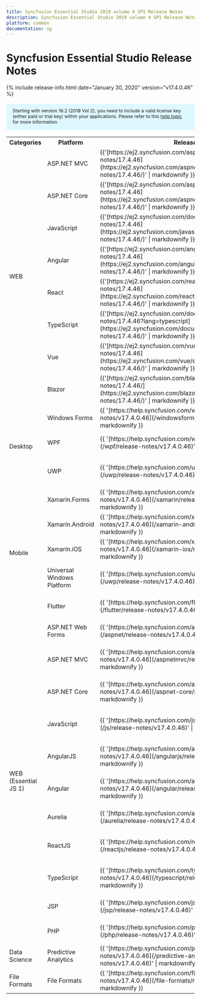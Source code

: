 ```yaml
---
title: Syncfusion Essential Studio 2019 volume 4 SP1 Release Notes  
description: Syncfusion Essential Studio 2019 volume 4 SP1 Release Notes  
platform: common
documentation: ug
---
```


# Syncfusion Essential Studio  Release Notes  

{% include release-info.html date="January 30, 2020"   version="v17.4.0.46" %} 

<style>
#license {
    font-size: .88em!important;
margin-top: 1.5em;     margin-bottom: 1.5em;
    background-color: #def8ff;
    padding: 10px 17px 14px;
}
</style>

<div id="license">
Starting with version 16.2 (2018 Vol 2), you need to include a valid license key (either paid or trial key) within your applications. 
Please refer to this <a href="/common/essential-studio/licensing/license-key">help topic</a> for more information 
</div>



<table>
<tr>
<th>
Categories</th><th>
Platform</th><th>
Release Notes</th><th>
Read Me</th></tr>
<tr>
<td rowspan="8">
WEB 
</td>
<td>
ASP.NET MVC
</td>
<td>{{'[https://ej2.syncfusion.com/aspnetmvc/documentation/release-notes/17.4.46](https://ej2.syncfusion.com/aspnetmvc/documentation/release-notes/17.4.46/)' | markdownify }}
</td>
<td>{{'[http://files2.syncfusion.com/Installs/v17.4.0.46/ReadMe/web/ASPMVC.html](http://files2.syncfusion.com/Installs/v17.4.0.46/ReadMe/web/ASPMVC.html)' | markdownify }}
</td>
</tr>
<tr>
<td>
ASP.NET Core	
</td>
<td>{{'[https://ej2.syncfusion.com/aspnetcore/documentation/release-notes/17.4.46](https://ej2.syncfusion.com/aspnetcore/documentation/release-notes/17.4.46/)' | markdownify }}
</td>
<td>{{'[http://files2.syncfusion.com/Installs/v17.4.0.46/ReadMe/web/ASPNETCORE.html](http://files2.syncfusion.com/Installs/v17.4.0.46/ReadMe/web/ASPNETCORE.html)' | markdownify }}
</td>
</tr>
<tr>
<td>
JavaScript
</td>
<td>{{'[https://ej2.syncfusion.com/documentation/release-notes/17.4.46](https://ej2.syncfusion.com/javascript/documentation/release-notes/17.4.46/)' | markdownify }}
</td>
<td>{{'[http://files2.syncfusion.com/Installs/v17.4.0.46/ReadMe/web/JavaScript.html](http://files2.syncfusion.com/Installs/v17.4.0.46/ReadMe/web/JavaScript.html)' | markdownify }}
</td>
</tr>
<tr>
<td>
Angular
</td>
<td>{{'[https://ej2.syncfusion.com/angular/documentation/release-notes/17.4.46](https://ej2.syncfusion.com/angular/documentation/release-notes/17.4.46/)' | markdownify }}
</td>
<td>{{'[http://files2.syncfusion.com/Installs/v17.4.0.46/ReadMe/web/Angular.html](http://files2.syncfusion.com/Installs/v17.4.0.46/ReadMe/web/Angular.html)' | markdownify }}
</td>
</tr>
<tr>
<td>
React
</td>
<td>{{'[https://ej2.syncfusion.com/react/documentation/release-notes/17.4.46](https://ej2.syncfusion.com/react/documentation/release-notes/17.4.46/)' | markdownify }}
</td>
<td>{{'[http://files2.syncfusion.com/Installs/v17.4.0.46/ReadMe/web/React.html](http://files2.syncfusion.com/Installs/v17.4.0.46/ReadMe/web/React.html)' | markdownify }}
</td>
</tr>
<tr>
<td>
TypeScript
</td>
<td>{{'[https://ej2.syncfusion.com/documentation/release-notes/17.4.46?lang=typescript](https://ej2.syncfusion.com/documentation/release-notes/17.4.46/)' | markdownify }}
</td>
<td>{{'[http://files2.syncfusion.com/Installs/v17.4.0.46/ReadMe/web/TypeScript.html](http://files2.syncfusion.com/Installs/v17.4.0.46/ReadMe/web/TypeScript.html)' | markdownify }}
</td>
</tr>
<tr>
<td>
Vue
</td>
<td>{{'[https://ej2.syncfusion.com/vue/documentation/release-notes/17.4.46](https://ej2.syncfusion.com/vue/documentation/release-notes/17.4.46/)' | markdownify }}
</td>
<td>{{'[http://files2.syncfusion.com/Installs/v17.4.0.46/ReadMe/web/Vue.html](http://files2.syncfusion.com/Installs/v17.4.0.46/ReadMe/web/Vue.html)' | markdownify }}
</td>
</tr>
<tr>
<td>
Blazor
</td>
<td>{{'[https://ej2.syncfusion.com/blazor/documentation/release-notes/17.4.46/](https://ej2.syncfusion.com/blazor/documentation/release-notes/17.4.46/)' | markdownify }}
</td>
<td>{{'[http://files2.syncfusion.com/Installs/v17.4.0.46/ReadMe/web/Blazor.html](http://files2.syncfusion.com/Installs/v17.4.0.46/ReadMe/web/Blazor.html)' | markdownify }}
</td>
</tr>
<tr>
<td rowspan="3">
Desktop
</td>
<td>
Windows Forms
</td>
<td>{{ '[https://help.syncfusion.com/windowsforms/release-notes/v17.4.0.46](/windowsforms/release-notes/v17.4.0.46)' | markdownify }}
</td>
<td>{{ '[http://files2.syncfusion.com/Installs/v17.4.0.46/ReadMe/WindowsForms.html](http://files2.syncfusion.com/Installs/v17.4.0.46/ReadMe/WindowsForms.html)' | markdownify }}
</td>
</tr>
<tr>
<td>
WPF
</td>
<td>{{ '[https://help.syncfusion.com/wpf/release-notes/v17.4.0.46](/wpf/release-notes/v17.4.0.46)' | markdownify }}
</td>
<td>{{ '[http://files2.syncfusion.com/Installs/v17.4.0.46/ReadMe/WPF.html](http://files2.syncfusion.com/Installs/v17.4.0.46/ReadMe/WPF.html)' | markdownify }}
</td>
</tr>
<tr>
<td>
UWP
</td>
<td>{{ '[https://help.syncfusion.com/uwp/release-notes/v17.4.0.46](/uwp/release-notes/v17.4.0.46)' | markdownify }}
</td>
<td>{{ '[http://files2.syncfusion.com/Installs/v17.4.0.46/ReadMe/UniversalWindows.html](http://files2.syncfusion.com/Installs/v17.4.0.46/ReadMe/UniversalWindows.html)' | markdownify }}
</td>
</tr>
<tr>
<td rowspan="5">
Mobile
</td>
<td>
Xamarin.Forms
</td>
<td>{{ '[https://help.syncfusion.com/xamarin/release-notes/v17.4.0.46](/xamarin/release-notes/v17.4.0.46)' | markdownify }}
</td>
<td>{{ '[http://files2.syncfusion.com/Installs/v17.4.0.46/ReadMe/Xamarin_Forms.html](http://files2.syncfusion.com/Installs/v17.4.0.46/ReadMe/Xamarin_Forms.html)' | markdownify }}
</td>
</tr>
<tr>
<td>
Xamarin.Android
</td>
<td>{{ '[https://help.syncfusion.com/xamarin-android/release-notes/v17.4.0.46](/xamarin-android/release-notes/v17.4.0.46)' | markdownify }}
</td>
<td>{{ '[http://files2.syncfusion.com/Installs/v17.4.0.46/ReadMe/Xamarin_Forms.html](http://files2.syncfusion.com/Installs/v17.4.0.46/ReadMe/Xamarin_Forms.html)' | markdownify }}
</td>
</tr>
<tr>
<td>
Xamarin.iOS
</td>
<td>{{ '[https://help.syncfusion.com/xamarin-ios/release-notes/v17.4.0.46](/xamarin-ios/release-notes/v17.4.0.46)' | markdownify }}
</td>
<td>{{ '[http://files2.syncfusion.com/Installs/v17.4.0.46/ReadMe/Xamarin_Forms.html](http://files2.syncfusion.com/Installs/v17.4.0.46/ReadMe/Xamarin_Forms.html)' | markdownify }}
</td>
</tr>
<tr>
<td>
Universal Windows Platform
</td>
<td>{{ '[https://help.syncfusion.com/uwp/release-notes/v17.4.0.46](/uwp/release-notes/v17.4.0.46)' | markdownify }}
</td>
<td>{{ '[http://files2.syncfusion.com/Installs/v17.4.0.46/ReadMe/UniversalWindows.html](http://files2.syncfusion.com/Installs/v17.4.0.46/ReadMe/UniversalWindows.html)' | markdownify }}
</td>
</tr>
<tr>
<td>
Flutter
</td>
<td>{{ '[https://help.syncfusion.com/flutter/release-notes/v17.4.0.46](/flutter/release-notes/v17.4.0.46)' | markdownify }}
</td>
<td>{{ '[http://files2.syncfusion.com/Installs/v17.4.0.46/ReadMe/Flutter.html](http://files2.syncfusion.com/Installs/v17.4.0.46/ReadMe/Flutter.html)' | markdownify }}
</td>
</tr>
<tr>
<td rowspan="11">
WEB (Essential JS 1)
</td>
<td>
ASP.NET Web Forms
</td>
<td>{{ '[https://help.syncfusion.com/aspnet/release-notes/v17.4.0.46](/aspnet/release-notes/v17.4.0.46)' | markdownify }}
</td>
<td>{{ '[http://files2.syncfusion.com/Installs/v17.4.0.46/ReadMe/essential-js1/ASP.html](http://files2.syncfusion.com/Installs/v17.4.0.46/ReadMe/essential-js1/ASP.html)' | markdownify }}
</td>
</tr>
<tr>
<td>
ASP.NET MVC
</td>
<td>{{ '[https://help.syncfusion.com/aspnetmvc/release-notes/v17.4.0.46](/aspnetmvc/release-notes/v17.4.0.46)' | markdownify }}
</td>
<td>{{ '[http://files2.syncfusion.com/Installs/v17.4.0.46/ReadMe/essential-js1/ASPMVC.html](http://files2.syncfusion.com/Installs/v17.4.0.46/ReadMe/essential-js1/ASPMVC.html)' | markdownify }}
</td>
</tr>
<tr>
<td>
ASP.NET Core
</td>
<td>{{ '[https://help.syncfusion.com/aspnet-core/release-notes/v17.4.0.46](/aspnet-core/release-notes/v17.4.0.46)' | markdownify }}
</td>
<td>
{{ '[http://files2.syncfusion.com/Installs/v17.4.0.46/ReadMe/essential-js1/ASPNETCORE.html](http://files2.syncfusion.com/Installs/v17.4.0.46/ReadMe/essential-js1/ASPNETCORE.html)' | markdownify }}
</td>
</tr>
<tr>
<td>
JavaScript
</td>
<td>{{ '[https://help.syncfusion.com/js/release-notes/v17.4.0.46](/js/release-notes/v17.4.0.46)' | markdownify }}
</td>
<td>{{ '[http://files2.syncfusion.com/Installs/v17.4.0.46/ReadMe/essential-js1/JavaScript.html](http://files2.syncfusion.com/Installs/v17.4.0.46/ReadMe/essential-js1/JavaScript.html)' | markdownify }}
</td>
</tr>
<tr>
<td>
AngularJS
</td>
<td>{{ '[https://help.syncfusion.com/angularjs/release-notes/v17.4.0.46](/angularjs/release-notes/v17.4.0.46)' | markdownify }}
</td>
<td>{{ '[http://files2.syncfusion.com/Installs/v17.4.0.46/ReadMe/essential-js1/AngularJS.html](http://files2.syncfusion.com/Installs/v17.4.0.46/ReadMe/essential-js1/AngularJS.html)' | markdownify }}
</td>
</tr>
<tr>
<td>
Angular
</td>
<td>{{ '[https://help.syncfusion.com/angular/release-notes/v17.4.0.46](/angular/release-notes/v17.4.0.46)' | markdownify }}
</td>
<td>{{ '[http://files2.syncfusion.com/Installs/v17.4.0.46/ReadMe/essential-js1/Angular.html](http://files2.syncfusion.com/Installs/v17.4.0.46/ReadMe/essential-js1/Angular.html)' | markdownify }}
</td>
</tr>
<tr>
<td>
Aurelia
</td>
<td>{{ '[https://help.syncfusion.com/aurelia/release-notes/v17.4.0.46](/aurelia/release-notes/v17.4.0.46)' | markdownify }}
</td>
<td>{{ '[http://files2.syncfusion.com/Installs/v17.4.0.46/ReadMe/essential-js1/Aurelia.html](http://files2.syncfusion.com/Installs/v17.4.0.46/ReadMe/essential-js1/Aurelia.html)' | markdownify }}
</td>
</tr>
<tr>
<td>
ReactJS
</td>
<td>{{ '[https://help.syncfusion.com/reactjs/release-notes/v17.4.0.46](/reactjs/release-notes/v17.4.0.46)' | markdownify }}
</td>
<td>{{ '[http://files2.syncfusion.com/Installs/v17.4.0.46/ReadMe/essential-js1/ReactJS.html](http://files2.syncfusion.com/Installs/v17.4.0.46/ReadMe/essential-js1/ReactJS.html)' | markdownify }}
</td>
</tr>
<tr>
<td>
TypeScript
</td>
<td>{{ '[https://help.syncfusion.com/typescript/release-notes/v17.4.0.46](/typescript/release-notes/v17.4.0.46)' | markdownify }}
</td>
<td>{{ '[http://files2.syncfusion.com/Installs/v17.4.0.46/ReadMe/essential-js1/TypeScript.html](http://files2.syncfusion.com/Installs/v17.4.0.46/ReadMe/essential-js1/TypeScript.html)' | markdownify }}
</td>
</tr>
<tr>
<td>
JSP
</td>
<td>{{ '[https://help.syncfusion.com/jsp/release-notes/v17.4.0.46](/jsp/release-notes/v17.4.0.46)' | markdownify }}
</td>
<td>{{ '[http://files2.syncfusion.com/Installs/v17.4.0.46/ReadMe/essential-js1/JSP.html](http://files2.syncfusion.com/Installs/v17.4.0.46/ReadMe/essential-js1/JSP.html)' | markdownify }}
</td>
</tr>
<tr>
<td>
PHP
</td>
<td>{{ '[https://help.syncfusion.com/php/release-notes/v17.4.0.46](/php/release-notes/v17.4.0.46)' | markdownify }}
</td>
<td>{{ '[http://files2.syncfusion.com/Installs/v17.4.0.46/ReadMe/essential-js1/PHP.html](http://files2.syncfusion.com/Installs/v17.4.0.46/ReadMe/essential-js1/PHP.html)' | markdownify }}
</td>
</tr>
<tr>
<td>
Data Science
</td>
<td>
Predictive Analytics
</td>
<td>{{ '[https://help.syncfusion.com/predictive-analytics/release-notes/v17.4.0.46](/predictive-analytics/release-notes/v17.4.0.46)' | markdownify }}
</td>
<td>
</td>
</tr>
<tr>
<td>
File Formats
</td>
<td>
File Formats
</td>
<td>{{ '[https://help.syncfusion.com/file-formats/release-notes/v17.4.0.46](/file-formats/release-notes/v17.4.0.46)' | markdownify }}
</td>
<td>
</td>
</tr>
</table>